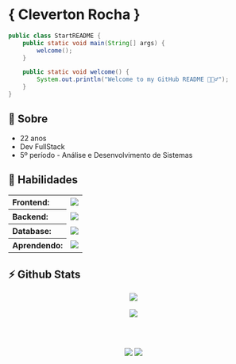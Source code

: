 <h1>
  { Cleverton Rocha }
</h1>

```java
public class StartREADME {
    public static void main(String[] args) {
        welcome();
    }

    public static void welcome() {
        System.out.println("Welcome to my GitHub README 🙋🏻‍♂️");
    }
}
```

<h2>🚀 Sobre</h2>
<ul>
  <li>22 anos</li>
  <li>Dev FullStack</li>
  <li>5º período - Análise e Desenvolvimento de Sistemas</li>
</ul>

<h2>📌 Habilidades</h2>
<table>
  <tr>
    <th align="left">Frontend: </th>
    <td><img src="https://skillicons.dev/icons?i=react,nextjs,html,css,sass,tailwind,bootstrap" /></td>
  </tr>
  <tr>
    <th align="left">Backend: </th>
    <td><img src="https://skillicons.dev/icons?i=typescript,nodejs,java,spring,docker" /></td>
  </tr>
  <tr>
    <th align="left">Database: </th>
    <td><img src="https://skillicons.dev/icons?i=mysql,postgres,mongo" /></td>
  </tr>
  <tr>
    <th align="left">Aprendendo: </th>
    <td><img src="https://skillicons.dev/icons?i=rust" /></td>
  </tr>    
</table>

<h2>⚡️ Github Stats</h2>
<p align="center">
  <a href="https://github.com/Cleverton-Rocha" align="center">
    <img  src="https://github-readme-stats.vercel.app/api?username=Cleverton-Rocha&include_all_commits=true&count_private=true&show_icons=true&icon_color=38761d&theme=github_dark&bg_color=13171c&border_color=37383b&title_color=FFF" /> 
  </a>
  <br />
  <br />
  <a href="https://github.com/Cleverton-Rocha" align="center">
    <img  src="https://github-readme-stats.vercel.app/api/top-langs/?username=Cleverton-Rocha&layout=compact&theme=github_dark&bg_color=13171c&border_color=37383b&langs_count=6&title_color=FFF"/>
  </a>
</p>

<br />
<br />
<p align="center">
  <a href="https://www.linkedin.com/in/clevertonrocha/"><img src="https://img.shields.io/badge/LinkedIn-0077B5?style=for-the-badge&logo=linkedin&logoColor=white" /></a>
  <a href="mailto:cl.rch02@gmail.com?subject=Digite sobre o assunto :D"><img src="https://img.shields.io/badge/mail-3693F3?style=for-the-badge&logo=Icloud&logoColor=white" /></a>
</p>

